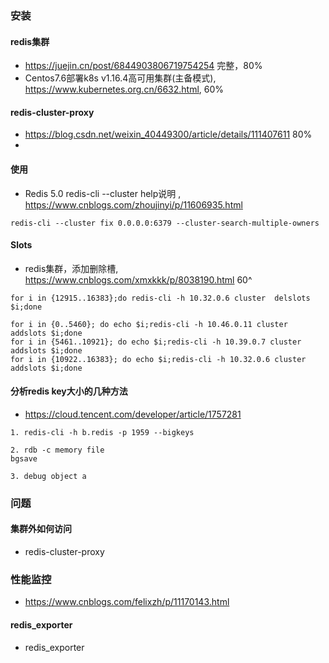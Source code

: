 

### 安装
#### redis集群
* https://juejin.cn/post/6844903806719754254 完整，80%
* Centos7.6部署k8s v1.16.4高可用集群(主备模式), https://www.kubernetes.org.cn/6632.html, 60%

#### redis-cluster-proxy
* https://blog.csdn.net/weixin_40449300/article/details/111407611 80%
* 

#### 使用
* Redis 5.0 redis-cli --cluster help说明 , https://www.cnblogs.com/zhoujinyi/p/11606935.html
```
redis-cli --cluster fix 0.0.0.0:6379 --cluster-search-multiple-owners
```

#### Slots
* redis集群，添加删除槽, https://www.cnblogs.com/xmxkkk/p/8038190.html 60^
```
for i in {12915..16383};do redis-cli -h 10.32.0.6 cluster  delslots $i;done

for i in {0..5460}; do echo $i;redis-cli -h 10.46.0.11 cluster addslots $i;done
for i in {5461..10921}; do echo $i;redis-cli -h 10.39.0.7 cluster addslots $i;done
for i in {10922..16383}; do echo $i;redis-cli -h 10.32.0.6 cluster addslots $i;done

```

#### 分析redis key大小的几种方法
* https://cloud.tencent.com/developer/article/1757281
```
1. redis-cli -h b.redis -p 1959 --bigkeys

2. rdb -c memory file
bgsave

3. debug object a

```

### 问题

#### 集群外如何访问
* redis-cluster-proxy


### 性能监控
* https://www.cnblogs.com/felixzh/p/11170143.html
 
#### redis_exporter

* redis_exporter




